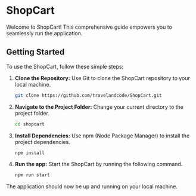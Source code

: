 # ShopCart

Welcome to ShopCart! This comprehensive guide empowers you to seamlessly run the application.

## Getting Started

To use the ShopCart, follow these simple steps:

1. **Clone the Repository:** Use Git to clone the ShopCart repository to your local machine.

    ```bash
    git clone https://github.com/travelandcode/ShopCart.git
    ```

2. **Navigate to the Project Folder:** Change your current directory to the project folder.

    ```bash
    cd shopcart
    ```

3. **Install Dependencies:** Use npm (Node Package Manager) to install the project dependencies.

    ```bash
    npm install
    ```

5. **Run the app:** Start the ShopCart by running the following command.

    ```bash
    npm run start
    ```

The application should now be up and running on your local machine.
